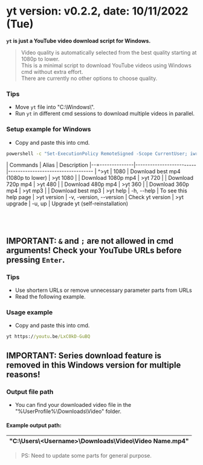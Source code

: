 # yt version: v0.2.2, date: 10/11/2022 (Tue)
**`yt` is just a YouTube video download script for Windows.**  
> Video quality is automatically selected from the best quality starting at 1080p to lower.  
This is a minimal script to download YouTube videos using Windows cmd without extra effort.  
There are currently no other options to choose quality.  

### Tips
- Move `yt` file into "C:\Windows\\".  
- Run `yt` in different cmd sessions to download multiple videos in parallel.  
### Setup example for Windows  
- Copy and paste this into cmd.
```cmd
powershell -c "Set-ExecutionPolicy RemoteSigned -Scope CurrentUser; iwr -useb https://get.scoop.sh | iex; exit" && scoop install git sudo phantomjs && scoop bucket add extras && scoop install python ffmpeg busybox && cd %UserProfile% && rm -rf "./yt/" && git clone -b Windows https://github.com/RellikJaeger/yt && sudo cmd /c move /y ".\yt\yt.bat" "%SystemRoot%\" && rm -rf "./yt/" && python -m pip install --upgrade pip && pip install yt-dlp && echo. && cls && yt -v && yt -h
```
| Commands        | Alias                   | Description
|--=--------------|-------------------------|-----------------------------------
| ^>yt <url>       | 1080 <url>              | Download best mp4 (1080p to lower)
| >yt 1080 <url>  |                         | Download 1080p mp4
| >yt 720 <url>   |                         | Download 720p mp4
| >yt 480 <url>   |                         | Download 480p mp4
| >yt 360 <url>   |                         | Download 360p mp4
| >yt mp3 <url>   |                         | Download best mp3
| >yt help        | -h, --help              | To see this help page
| >yt version     | -v, -version, --version | Check yt version
| >yt upgrade     | -u, up                  | Upgrade yt (self-reinstallation)

<br><br>
## IMPORTANT: `&` and `;` are not allowed in cmd arguments! Check your YouTube URLs before pressing `Enter`.
### Tips
- Use shortern URLs or remove unnecessary parameter parts from URLs
- Read the following example.
### Usage example
- Copy and paste this into cmd.
```cmd
yt https://youtu.be/LxC0kD-GuBQ
```
## IMPORTANT: Series download feature is removed in this Windows version for multiple reasons!
### Output file path
- You can find your downloaded video file in the "%UserProfile%\Downloads\Video\" folder.  
#### Example output path:
| "C:\Users&#92;\<Username\>\Downloads\Video\Video Name.mp4"             |
|---|
> PS: Need to update some parts for general purpose.
